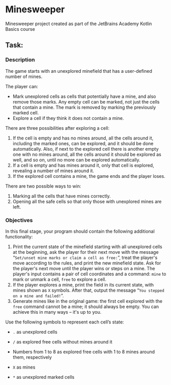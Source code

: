 # Minesweeper
Minesweeper project created as part of the JetBrains Academy Kotlin Basics course


## Task:
### Description

The game starts with an unexplored minefield that has a user-defined number of mines.

The player can:

- Mark unexplored cells as cells that potentially have a mine, and also remove those marks. Any empty cell can be marked, not just the cells that contain a mine. The mark is removed by marking the previously marked cell.
- Explore a cell if they think it does not contain a mine.

There are three possibilities after exploring a cell:

1. If the cell is empty and has no mines around, all the cells around it, including the marked ones, can be explored, and it should be done automatically. Also, if next to the explored cell there is another empty one with no mines around, all the cells around it should be explored as well, and so on, until no more can be explored automatically.
2. If a cell is empty and has mines around it, only that cell is explored, revealing a number of mines around it.
3. If the explored cell contains a mine, the game ends and the player loses.

There are two possible ways to win:

1. Marking all the cells that have mines correctly.
2. Opening all the safe cells so that only those with unexplored mines are left.

### Objectives

In this final stage, your program should contain the following additional functionality:

1. Print the current state of the minefield starting with all unexplored cells at the beginning, ask the player for their next move with the message “`Set/unset mine marks or claim a cell as free:`”, treat the player's move according to the rules, and print the new minefield state. Ask for the player's next move until the player wins or steps on a mine. The player's input contains a pair of cell coordinates and a command: `mine` to mark or unmark a cell, `free` to explore a cell.
2. If the player explores a mine, print the field in its current state, with mines shown as `X` symbols. After that, output the message “`You stepped on a mine and failed!`”.
3. Generate mines like in the original game: the first cell explored with the `free` command cannot be a mine; it should always be empty. You can achieve this in many ways – it's up to you.

Use the following symbols to represent each cell’s state:

- `.` as unexplored cells

- `/` as explored free cells without mines around it

- Numbers from 1 to 8 as explored free cells with 1 to 8 mines around them, respectively

- `X` as mines

- `*` as unexplored marked cells
